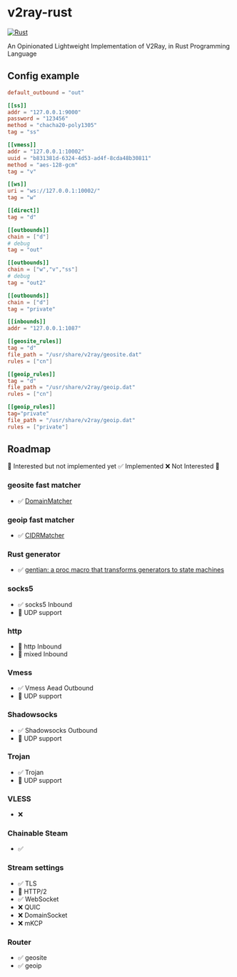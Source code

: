 # v2ray-rust
[![Rust](https://github.com/Qv2ray/v2ray-rust/actions/workflows/rust.yml/badge.svg)](https://github.com/Qv2ray/v2ray-rust/actions/workflows/rust.yml)

An Opinionated Lightweight Implementation of V2Ray, in Rust Programming Language

## Config example

````toml
default_outbound = "out"

[[ss]]
addr = "127.0.0.1:9000"
password = "123456"
method = "chacha20-poly1305"
tag = "ss"

[[vmess]]
addr = "127.0.0.1:10002"
uuid = "b831381d-6324-4d53-ad4f-8cda48b30811"
method = "aes-128-gcm"
tag = "v"

[[ws]]
uri = "ws://127.0.0.1:10002/"
tag = "w"

[[direct]]
tag = "d"

[[outbounds]]
chain = ["d"]
# debug
tag = "out"

[[outbounds]]
chain = ["w","v","ss"]
# debug
tag = "out2"

[[outbounds]]
chain = ["d"]
tag = "private"

[[inbounds]]
addr = "127.0.0.1:1087"

[[geosite_rules]]
tag = "d"
file_path = "/usr/share/v2ray/geosite.dat"
rules = ["cn"]

[[geoip_rules]]
tag = "d"
file_path = "/usr/share/v2ray/geoip.dat"
rules = ["cn"]

[[geoip_rules]]
tag="private"
file_path = "/usr/share/v2ray/geoip.dat"
rules = ["private"]

````

## Roadmap

🚧 Interested but not implemented yet ✅ Implemented ❌ Not Interested 🤔 

### geosite fast matcher
- ✅ [DomainMatcher](https://github.com/Qv2ray/DomainMatcher)

### geoip fast matcher
- ✅ [CIDRMatcher](https://github.com/Qv2ray/CIDRMatcher)

### Rust generator
- ✅ [gentian: a proc macro that transforms generators to state machines](https://crates.io/crates/gentian)

### socks5
- ✅ socks5 Inbound
- 🚧 UDP support

### http
- 🚧 http Inbound
- 🚧 mixed Inbound

### Vmess

- ✅ Vmess Aead Outbound
- 🚧 UDP support

### Shadowsocks

- ✅ Shadowsocks Outbound
- 🚧 UDP support

### Trojan
- ✅ Trojan
- 🚧 UDP support

### VLESS
- ❌ 

### Chainable Steam
- ✅

### Stream settings

- ✅ TLS
- 🚧 HTTP/2
- ✅ WebSocket
- ❌ QUIC
- ❌ DomainSocket
- ❌ mKCP

### Router

- ✅ geosite 
- ✅ geoip




